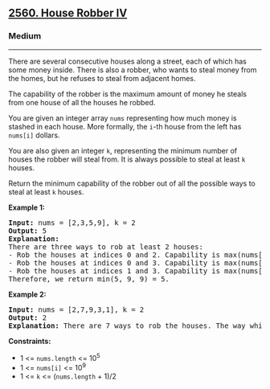 <h2><a href="https://leetcode.com/problems/house-robber-iv">2560. House Robber IV</a></h2>
<h3>Medium</h3>
<hr>
<p>There are several consecutive houses along a street, each of which has some money inside. There is also a robber, who wants to steal money from the homes, but he refuses to steal from adjacent homes.</p>
<p>The capability of the robber is the maximum amount of money he steals from one house of all the houses he robbed.</p>
<p>You are given an integer array <code>nums</code> representing how much money is stashed in each house. More formally, the <code>i</code>-th house from the left has <code>nums[i]</code> dollars.</p>
<p>You are also given an integer <code>k</code>, representing the minimum number of houses the robber will steal from. It is always possible to steal at least <code>k</code> houses.</p>
<p>Return the minimum capability of the robber out of all the possible ways to steal at least <code>k</code> houses.</p>
<p><strong>Example 1:</strong></p>
<pre>
<strong>Input:</strong> nums = [2,3,5,9], k = 2
<strong>Output:</strong> 5
<strong>Explanation:</strong>
There are three ways to rob at least 2 houses:
- Rob the houses at indices 0 and 2. Capability is max(nums[0], nums[2]) = 5.
- Rob the houses at indices 0 and 3. Capability is max(nums[0], nums[3]) = 9.
- Rob the houses at indices 1 and 3. Capability is max(nums[1], nums[3]) = 9.
Therefore, we return min(5, 9, 9) = 5.
</pre>
<p><strong>Example 2:</strong></p>
<pre>
<strong>Input:</strong> nums = [2,7,9,3,1], k = 2
<strong>Output:</strong> 2
<strong>Explanation:</strong> There are 7 ways to rob the houses. The way which leads to minimum capability is to rob the house at index 0 and 4. Return max(nums[0], nums[4]) = 2.
</pre>
<p><strong>Constraints:</strong></p>
<ul>
  <li>1 <= <code>nums.length</code> <= 10<sup>5</sup></li>
  <li>1 <= <code>nums[i]</code> <= 10<sup>9</sup></li>
  <li>1 <= <code>k</code> <= (<code>nums.length</code> + 1)/2</li>
</ul>
